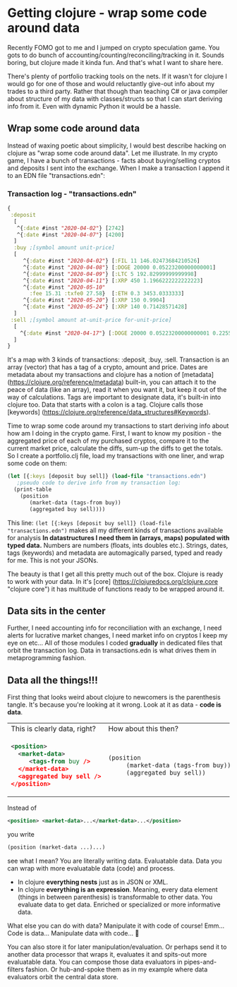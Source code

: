 # Getting clojure - wrap some code around data

Recently FOMO got to me and I jumped on crypto speculation game. You gots to do bunch of accounting/counting/reconciling/tracking in it. Sounds boring, but clojure made it kinda fun. And that's what I want to share here.

There's plenty of portfolio tracking tools on the nets. If it wasn't for clojure I would go for one of those and would reluctantly give-out info about my trades to a third party. Rather that though than teaching C# or java compiler about structure of my data with classes/structs so that I can start deriving info from it. Even with dynamic Python it would be a hassle.

## Wrap some code around data

Instead of waxing poetic about simplicity, I would best describe hacking on clojure as "wrap some code around data". Let me illustrate. In my crypto game, I have a bunch of transactions - facts about buying/selling cryptos and deposits I sent into the exchange. When I make a transaction I append it to an EDN file "transactions.edn":

### Transaction log - "transactions.edn"
```clojure
{
 :deposit 
  [ 
   ^{:date #inst "2020-04-02"} [2742] 
   ^{:date #inst "2020-04-07"} [4200]
  ]
  :buy ;[symbol amount unit-price]
  [ 
     ^{:date #inst "2020-04-02"} [:FIL 11 146.02473684210526]
     ^{:date #inst "2020-04-08"} [:DOGE 20000 0.05223200000000001]
     ^{:date #inst "2020-04-09"} [:LTC 5 192.82999999999998]
     ^{:date #inst "2020-04-11"} [:XRP 450 1.1966222222222223]
     ^{:date #inst "2020-05-10" 
       :fee 15.31 :txfe0 27.58}  [:ETH 0.3 3453.0333333]
     ^{:date #inst "2020-05-20"} [:XRP 150 0.9904]
     ^{:date #inst "2020-05-24"} [:XRP 140 0.71428571428]
  ]
 :sell ;[symbol amount at-unit-price for-unit-price]
  [
    ^{:date #inst "2020-04-17"} [:DOGE 20000 0.05223200000000001 0.2255935]
  ] 
}
```
It's a map with 3 kinds of transactions: :deposit, :buy, :sell. Transaction is an array (vector) that has a tag of a crypto, amount and price. Dates are metadata about my transactions and clojure has a notion of [metadata] (https://clojure.org/reference/metadata) built-in, you can attach it to the peace of data (like an array), read it when you want it, but keep it out of the way of calculations. Tags are important to designate data, it's built-in into clojure too. Data that starts with a colon is a tag. Clojure calls those [keywords] (https://clojure.org/reference/data_structures#Keywords).

Time to wrap some code around my transactions to start deriving info about how am I doing in the crypto game. First, I want to know my position - the aggregated price of each of my purchased cryptos, compare it to the current market price, calculate the diffs, sum-up the diffs to get the totals. So I create a portfolio.clj file, load my transactions with one liner, and wrap some code on them:

```clojure
(let [{:keys [deposit buy sell]} (load-file "transactions.edn")
   ;pseudo code to derive info from my transaction log:
  (print-table
    (position 
       (market-data (tags-from buy))
       (aggregated buy sell))))
```

This line: `(let [{:keys [deposit buy sell]} (load-file "transactions.edn")` makes all my different kinds of transactions available for analysis **In datastructures I need them in (arrays, maps) populated with typed data.** Numbers are numbers (floats, ints doubles etc.). Strings, dates, tags (keywords) and metadata are automagically parsed, typed and ready for me. This is not your JSONs.

The beauty is that I get all this pretty much out of the box. Clojure is ready to work with your data. In it's [core] (https://clojuredocs.org/clojure.core "clojure core") it has multitude of functions ready to be wrapped around it.

## Data sits in the center

Further, I need accounting info for reconciliation with an exchange, I need alerts for lucrative market changes, I need market info on cryptos I keep my eye on etc...
All of those modules I coded **gradually** in dedicated files that orbit the transaction log. Data in transactions.edn is what drives them in metaprogramming fashion. 

## Data all the things!!!

First thing that looks weird about clojure to newcomers is the parenthesis tangle. It's because you're looking at it wrong. Look at it as data - **code is data**.
<table style='border: none; border-colapse: colapse'>
<tr>
<td>This is clearly data, right?</td><td>How about this then?</td>
</tr>
<tr>
<td>

```xml 
<position>
  <market-data>
     <tags-from buy />
  </market-data>
  <aggregated buy sell />
</position>
```

</td>
<td>  

```clojure
(position 
     (market-data (tags-from buy))
     (aggregated buy sell))
```

</td>
</tr>
</table>

Instead of 
```xml
<position> <market-data>...</market-data>...</position>
```
you write 
```clojure
(position (market-data ...)...)
```
see what I mean? You are literally writing data. Evaluatable data. Data you can wrap with more evaluatable data (code) and process.   
- In clojure **everything nests** just as in JSON or XML.
- In clojure **everything is an expression**. Meaning, every data element (things in between parenthesis) is transformable to other data. You evaluate data to get data. Enriched or specialized or more informative data.

What else you can do with data? Manipulate it with code of course! Emm... Code is data... Manipulate data with code... :exploding_head:

You can also store it for later manipulation/evaluation. Or perhaps send it to another data processor that wraps it, evaluates it and spits-out more evaluatable data. You can compose those data evaluators in pipes-and-filters fashion. Or hub-and-spoke them as in my example where data evaluators orbit the central data store.


